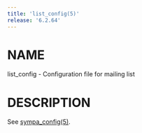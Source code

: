 ```yaml
---
title: 'list_config(5)'
release: '6.2.64'
---
```


# NAME

list\_config - Configuration file for mailing list

# DESCRIPTION

See [sympa\_config(5)](./sympa_config.5.md).
